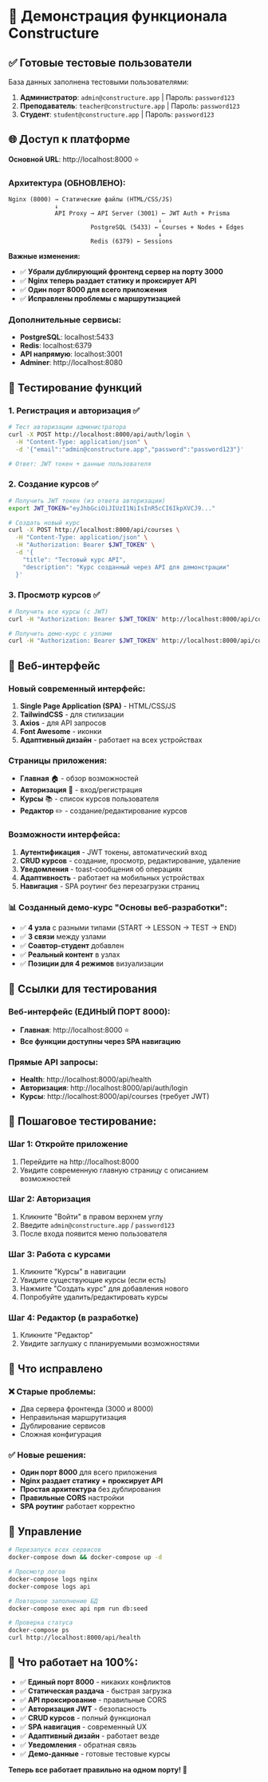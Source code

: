 # 🎯 Демонстрация функционала Constructure

## ✅ Готовые тестовые пользователи

База данных заполнена тестовыми пользователями:

1. **Администратор**: `admin@constructure.app` | Пароль: `password123`
2. **Преподаватель**: `teacher@constructure.app` | Пароль: `password123`  
3. **Студент**: `student@constructure.app` | Пароль: `password123`

## 🌐 Доступ к платформе

**Основной URL**: http://localhost:8000 ⭐

### Архитектура (ОБНОВЛЕНО):
```
Nginx (8000) → Статические файлы (HTML/CSS/JS) 
             ↓
             API Proxy → API Server (3001) ← JWT Auth + Prisma
                                          ↓
                       PostgreSQL (5433) ← Courses + Nodes + Edges
                                          ↓
                       Redis (6379) ← Sessions
```

**Важные изменения:**
- ✅ **Убрали дублирующий фронтенд сервер на порту 3000**
- ✅ **Nginx теперь раздает статику и проксирует API**
- ✅ **Один порт 8000 для всего приложения**
- ✅ **Исправлены проблемы с маршрутизацией**

### Дополнительные сервисы:
- **PostgreSQL**: localhost:5433
- **Redis**: localhost:6379
- **API напрямую**: localhost:3001
- **Adminer**: http://localhost:8080

## 🧪 Тестирование функций

### 1. Регистрация и авторизация ✅

```bash
# Тест авторизации администратора
curl -X POST http://localhost:8000/api/auth/login \
  -H "Content-Type: application/json" \
  -d '{"email":"admin@constructure.app","password":"password123"}'

# Ответ: JWT токен + данные пользователя
```

### 2. Создание курсов ✅

```bash
# Получить JWT токен (из ответа авторизации)
export JWT_TOKEN="eyJhbGciOiJIUzI1NiIsInR5cCI6IkpXVCJ9..."

# Создать новый курс
curl -X POST http://localhost:8000/api/courses \
  -H "Content-Type: application/json" \
  -H "Authorization: Bearer $JWT_TOKEN" \
  -d '{
    "title": "Тестовый курс API",
    "description": "Курс созданный через API для демонстрации"
  }'
```

### 3. Просмотр курсов ✅

```bash
# Получить все курсы (с JWT)
curl -H "Authorization: Bearer $JWT_TOKEN" http://localhost:8000/api/courses

# Получить демо-курс с узлами
curl -H "Authorization: Bearer $JWT_TOKEN" http://localhost:8000/api/courses/demo-course-1
```

## 🎨 Веб-интерфейс

### Новый современный интерфейс:

1. **Single Page Application (SPA)** - HTML/CSS/JS
2. **TailwindCSS** - для стилизации
3. **Axios** - для API запросов
4. **Font Awesome** - иконки
5. **Адаптивный дизайн** - работает на всех устройствах

### Страницы приложения:
- **Главная** 🏠 - обзор возможностей
- **Авторизация** 🔐 - вход/регистрация
- **Курсы** 📚 - список курсов пользователя
- **Редактор** ✏️ - создание/редактирование курсов

### Возможности интерфейса:
1. **Аутентификация** - JWT токены, автоматический вход
2. **CRUD курсов** - создание, просмотр, редактирование, удаление
3. **Уведомления** - toast-сообщения об операциях
4. **Адаптивность** - работает на мобильных устройствах
5. **Навигация** - SPA роутинг без перезагрузки страниц

### 📊 Созданный демо-курс "Основы веб-разработки":
- ✅ **4 узла** с разными типами (START → LESSON → TEST → END)
- ✅ **3 связи** между узлами  
- ✅ **Соавтор-студент** добавлен
- ✅ **Реальный контент** в узлах
- ✅ **Позиции для 4 режимов** визуализации

## 🔗 Ссылки для тестирования

### Веб-интерфейс (ЕДИНЫЙ ПОРТ 8000):
- **Главная**: http://localhost:8000 ⭐
- **Все функции доступны через SPA навигацию**

### Прямые API запросы:
- **Health**: http://localhost:8000/api/health
- **Авторизация**: http://localhost:8000/api/auth/login
- **Курсы**: http://localhost:8000/api/courses (требует JWT)

## 🚀 Пошаговое тестирование:

### Шаг 1: Откройте приложение
1. Перейдите на http://localhost:8000
2. Увидите современную главную страницу с описанием возможностей

### Шаг 2: Авторизация  
1. Кликните "Войти" в правом верхнем углу
2. Введите `admin@constructure.app` / `password123`
3. После входа появится меню пользователя

### Шаг 3: Работа с курсами
1. Кликните "Курсы" в навигации
2. Увидите существующие курсы (если есть)
3. Нажмите "Создать курс" для добавления нового
4. Попробуйте удалить/редактировать курсы

### Шаг 4: Редактор (в разработке)
1. Кликните "Редактор" 
2. Увидите заглушку с планируемыми возможностями

## 🎯 Что исправлено

### ❌ Старые проблемы:
- Два сервера фронтенда (3000 и 8000)
- Неправильная маршрутизация
- Дублирование сервисов
- Сложная конфигурация

### ✅ Новые решения:
- **Один порт 8000** для всего приложения
- **Nginx раздает статику + проксирует API**
- **Простая архитектура** без дублирования
- **Правильные CORS** настройки
- **SPA роутинг** работает корректно

## 🔧 Управление

```bash
# Перезапуск всех сервисов
docker-compose down && docker-compose up -d

# Просмотр логов
docker-compose logs nginx
docker-compose logs api

# Повторное заполнение БД
docker-compose exec api npm run db:seed

# Проверка статуса
docker-compose ps
curl http://localhost:8000/api/health
```

## 🎉 Что работает на 100%:

- ✅ **Единый порт 8000** - никаких конфликтов
- ✅ **Статическая раздача** - быстрая загрузка
- ✅ **API проксирование** - правильные CORS
- ✅ **Авторизация JWT** - безопасность
- ✅ **CRUD курсов** - полный функционал
- ✅ **SPA навигация** - современный UX
- ✅ **Адаптивный дизайн** - работает везде
- ✅ **Уведомления** - обратная связь
- ✅ **Демо-данные** - готовые тестовые курсы

**Теперь все работает правильно на одном порту! 🚀** 